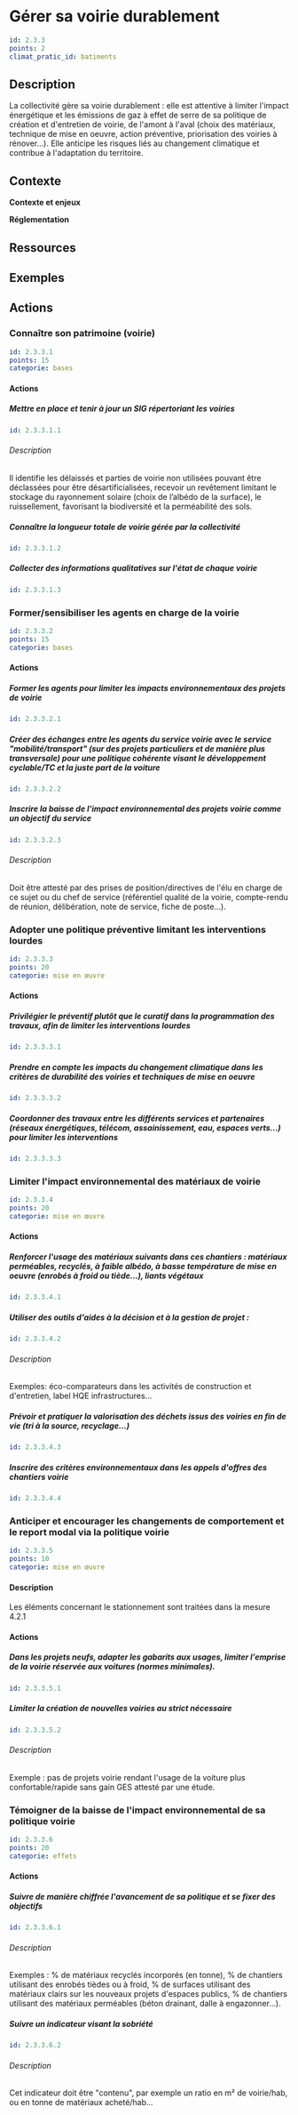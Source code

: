 # Gérer sa voirie durablement
```yaml
id: 2.3.3
points: 2
climat_pratic_id: batiments
```
## Description
La collectivité gère sa voirie durablement : elle est attentive à limiter l'impact énergétique et les émissions de gaz à effet de serre de sa politique de création et d'entretien de voirie, de l'amont à l'aval (choix des matériaux, technique de mise en oeuvre, action préventive, priorisation des voiries à rénover...). Elle anticipe les risques liés au changement climatique et contribue à l'adaptation du territoire.

## Contexte
**Contexte et enjeux**

**Réglementation**

## Ressources

## Exemples



## Actions
### Connaître son patrimoine (voirie)
```yaml
id: 2.3.3.1
points: 15
categorie: bases
```
#### Actions
##### Mettre en place et tenir à jour un SIG répertoriant les voiries
```yaml
id: 2.3.3.1.1
```
###### Description 
Il identifie les délaissés et parties de voirie non utilisées pouvant être déclassées pour être désartificialisées, recevoir un revêtement limitant le stockage du rayonnement solaire (choix de l’albédo de la surface), le ruissellement, favorisant la biodiversité et la perméabilité des sols.

##### Connaître la longueur totale de voirie gérée par la collectivité
```yaml
id: 2.3.3.1.2
```

##### Collecter des informations qualitatives sur l'état de chaque voirie
```yaml
id: 2.3.3.1.3
```

### Former/sensibiliser les agents en charge de la voirie
```yaml
id: 2.3.3.2
points: 15
categorie: bases
```
#### Actions
##### Former les agents pour limiter les impacts environnementaux des projets de voirie
```yaml
id: 2.3.3.2.1
```

##### Créer des échanges entre les agents du service voirie avec le service "mobilité/transport" (sur des projets particuliers et de manière plus transversale) pour une politique cohérente visant le développement cyclable/TC et la juste part de la voiture
```yaml
id: 2.3.3.2.2
```

##### Inscrire la baisse de l'impact environnemental des projets voirie comme un objectif du service
```yaml
id: 2.3.3.2.3
```
###### Description
Doit être attesté par des prises de position/directives de l'élu en charge de ce sujet ou du chef de service (référentiel qualité de la voirie, compte-rendu de réunion, délibération, note de service, fiche de poste...).

### Adopter une politique préventive limitant les interventions lourdes
```yaml
id: 2.3.3.3
points: 20
categorie: mise en œuvre
```
#### Actions
##### Privilégier le préventif plutôt que le curatif dans la programmation des travaux, afin de limiter les interventions lourdes
```yaml
id: 2.3.3.3.1
```

##### Prendre en compte les impacts du changement climatique dans les critères de durabilité des voiries et techniques de mise en oeuvre
```yaml
id: 2.3.3.3.2
```

##### Coordonner des travaux entre les différents services et partenaires (réseaux énergétiques, télécom, assainissement, eau, espaces verts...) pour limiter les interventions
```yaml
id: 2.3.3.3.3
```


### Limiter l'impact environnemental des matériaux de voirie
```yaml
id: 2.3.3.4
points: 20
categorie: mise en œuvre
```
#### Actions
##### Renforcer l'usage des matériaux suivants dans ces chantiers : matériaux perméables, recyclés, à faible albédo, à basse température de mise en oeuvre (enrobés à froid ou tiède...), liants végétaux
```yaml
id: 2.3.3.4.1
```

##### Utiliser des outils d'aides à la décision et à la gestion de projet : 
```yaml
id: 2.3.3.4.2
```
###### Description
Exemples: éco-comparateurs dans les activités de construction et d'entretien, label HQE infrastructures...

##### Prévoir et pratiquer la valorisation des déchets issus des voiries en fin de vie (tri à la source, recyclage...)
```yaml
id: 2.3.3.4.3
```

##### Inscrire des critères environnementaux dans les appels d'offres des chantiers voirie
```yaml
id: 2.3.3.4.4
```


### Anticiper et encourager les changements de comportement et le report modal via la politique voirie
```yaml
id: 2.3.3.5
points: 10
categorie: mise en œuvre
```
#### Description
Les éléments concernant le stationnement sont traitées dans la mesure 4.2.1

#### Actions
##### Dans les projets neufs, adapter les gabarits aux usages, limiter l'emprise de la voirie réservée aux voitures (normes minimales).
```yaml
id: 2.3.3.5.1
```

##### Limiter la création de nouvelles voiries au strict nécessaire 
```yaml
id: 2.3.3.5.2
```
###### Description
Exemple : pas de projets voirie rendant l'usage de la voiture plus confortable/rapide sans gain GES attesté par une étude.

### Témoigner de la baisse de l'impact environnemental de sa politique voirie
```yaml
id: 2.3.3.6
points: 20
categorie: effets
```

#### Actions
##### Suivre de manière chiffrée l'avancement de sa politique et se fixer des objectifs
```yaml
id: 2.3.3.6.1
```
###### Description 
Exemples : % de matériaux recyclés incorporés (en tonne), % de chantiers utilisant des enrobés tièdes ou à froid, % de surfaces utilisant des matériaux clairs sur les nouveaux projets d'espaces publics, % de chantiers utilisant des matériaux perméables (béton drainant, dalle à engazonner...).

##### Suivre un indicateur visant la sobriété 
```yaml
id: 2.3.3.6.2
```
###### Description 
Cet indicateur doit être "contenu", par exemple un ratio en m² de voirie/hab, ou en tonne de matériaux acheté/hab...
